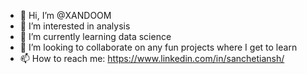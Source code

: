- 👋 Hi, I’m @XANDOOM
- 👀 I’m interested in analysis
- 🌱 I’m currently learning data science
- 💞️ I’m looking to collaborate on any fun projects where I get to learn
- 📫 How to reach me: https://www.linkedin.com/in/sanchetiansh/

<!---
XANDOOM/XANDOOM is a ✨ special ✨ repository because its `README.md` (this file) appears on your GitHub profile.
You can click the Preview link to take a look at your changes.
--->
